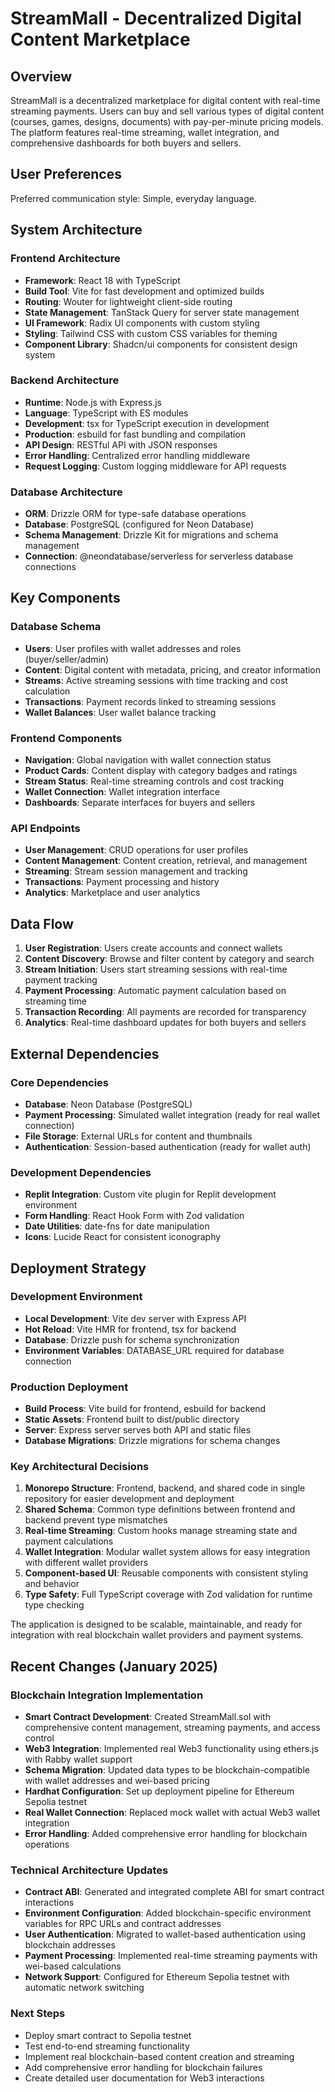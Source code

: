 # StreamMall - Decentralized Digital Content Marketplace

## Overview

StreamMall is a decentralized marketplace for digital content with real-time streaming payments. Users can buy and sell various types of digital content (courses, games, designs, documents) with pay-per-minute pricing models. The platform features real-time streaming, wallet integration, and comprehensive dashboards for both buyers and sellers.

## User Preferences

Preferred communication style: Simple, everyday language.

## System Architecture

### Frontend Architecture
- **Framework**: React 18 with TypeScript
- **Build Tool**: Vite for fast development and optimized builds
- **Routing**: Wouter for lightweight client-side routing
- **State Management**: TanStack Query for server state management
- **UI Framework**: Radix UI components with custom styling
- **Styling**: Tailwind CSS with custom CSS variables for theming
- **Component Library**: Shadcn/ui components for consistent design system

### Backend Architecture
- **Runtime**: Node.js with Express.js
- **Language**: TypeScript with ES modules
- **Development**: tsx for TypeScript execution in development
- **Production**: esbuild for fast bundling and compilation
- **API Design**: RESTful API with JSON responses
- **Error Handling**: Centralized error handling middleware
- **Request Logging**: Custom logging middleware for API requests

### Database Architecture
- **ORM**: Drizzle ORM for type-safe database operations
- **Database**: PostgreSQL (configured for Neon Database)
- **Schema Management**: Drizzle Kit for migrations and schema management
- **Connection**: @neondatabase/serverless for serverless database connections

## Key Components

### Database Schema
- **Users**: User profiles with wallet addresses and roles (buyer/seller/admin)
- **Content**: Digital content with metadata, pricing, and creator information
- **Streams**: Active streaming sessions with time tracking and cost calculation
- **Transactions**: Payment records linked to streaming sessions
- **Wallet Balances**: User wallet balance tracking

### Frontend Components
- **Navigation**: Global navigation with wallet connection status
- **Product Cards**: Content display with category badges and ratings
- **Stream Status**: Real-time streaming controls and cost tracking
- **Wallet Connection**: Wallet integration interface
- **Dashboards**: Separate interfaces for buyers and sellers

### API Endpoints
- **User Management**: CRUD operations for user profiles
- **Content Management**: Content creation, retrieval, and management
- **Streaming**: Stream session management and tracking
- **Transactions**: Payment processing and history
- **Analytics**: Marketplace and user analytics

## Data Flow

1. **User Registration**: Users create accounts and connect wallets
2. **Content Discovery**: Browse and filter content by category and search
3. **Stream Initiation**: Users start streaming sessions with real-time payment tracking
4. **Payment Processing**: Automatic payment calculation based on streaming time
5. **Transaction Recording**: All payments are recorded for transparency
6. **Analytics**: Real-time dashboard updates for both buyers and sellers

## External Dependencies

### Core Dependencies
- **Database**: Neon Database (PostgreSQL)
- **Payment Processing**: Simulated wallet integration (ready for real wallet connection)
- **File Storage**: External URLs for content and thumbnails
- **Authentication**: Session-based authentication (ready for wallet auth)

### Development Dependencies
- **Replit Integration**: Custom vite plugin for Replit development environment
- **Form Handling**: React Hook Form with Zod validation
- **Date Utilities**: date-fns for date manipulation
- **Icons**: Lucide React for consistent iconography

## Deployment Strategy

### Development Environment
- **Local Development**: Vite dev server with Express API
- **Hot Reload**: Vite HMR for frontend, tsx for backend
- **Database**: Drizzle push for schema synchronization
- **Environment Variables**: DATABASE_URL required for database connection

### Production Deployment
- **Build Process**: Vite build for frontend, esbuild for backend
- **Static Assets**: Frontend built to dist/public directory
- **Server**: Express server serves both API and static files
- **Database Migrations**: Drizzle migrations for schema changes

### Key Architectural Decisions

1. **Monorepo Structure**: Frontend, backend, and shared code in single repository for easier development and deployment
2. **Shared Schema**: Common type definitions between frontend and backend prevent type mismatches
3. **Real-time Streaming**: Custom hooks manage streaming state and payment calculations
4. **Wallet Integration**: Modular wallet system allows for easy integration with different wallet providers
5. **Component-based UI**: Reusable components with consistent styling and behavior
6. **Type Safety**: Full TypeScript coverage with Zod validation for runtime type checking

The application is designed to be scalable, maintainable, and ready for integration with real blockchain wallet providers and payment systems.

## Recent Changes (January 2025)

### Blockchain Integration Implementation
- **Smart Contract Development**: Created StreamMall.sol with comprehensive content management, streaming payments, and access control
- **Web3 Integration**: Implemented real Web3 functionality using ethers.js with Rabby wallet support
- **Schema Migration**: Updated data types to be blockchain-compatible with wallet addresses and wei-based pricing
- **Hardhat Configuration**: Set up deployment pipeline for Ethereum Sepolia testnet
- **Real Wallet Connection**: Replaced mock wallet with actual Web3 wallet integration
- **Error Handling**: Added comprehensive error handling for blockchain operations

### Technical Architecture Updates
- **Contract ABI**: Generated and integrated complete ABI for smart contract interactions
- **Environment Configuration**: Added blockchain-specific environment variables for RPC URLs and contract addresses
- **User Authentication**: Migrated to wallet-based authentication using blockchain addresses
- **Payment Processing**: Implemented real-time streaming payments with wei-based calculations
- **Network Support**: Configured for Ethereum Sepolia testnet with automatic network switching

### Next Steps
- Deploy smart contract to Sepolia testnet
- Test end-to-end streaming functionality
- Implement real blockchain-based content creation and streaming
- Add comprehensive error handling for blockchain failures
- Create detailed user documentation for Web3 interactions
